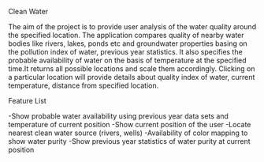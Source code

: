 
Clean Water

The aim of the project is to provide user  analysis of the water quality around the specified location. The application compares quality of nearby water bodies like rivers, lakes, ponds etc and groundwater properties basing on the  pollution index of water, previous year statistics. It also specifies the probable availability of water on the basis of temperature at the specified time.It returns all possible locations and scale them accordingly. Clicking on a particular location  will provide details about quality index of water, current temperature, distance from specified location.

Feature List

-Show probable water availability using previous year data sets and temperature of current position
-Show current position of the user
-Locate nearest clean water source (rivers, wells)
-Availability of color mapping to show water purity
-Show previous year statistics of water purity at current position
